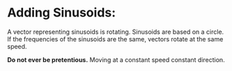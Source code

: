 # Adding Sinusoids:
A vector representing sinusoids is rotating.
Sinusoids are based on a circle.
If the frequencies of the sinusoids are the same, vectors rotate at the same speed.

**Do not ever be pretentious.**
Moving  at a constant speed constant direction.